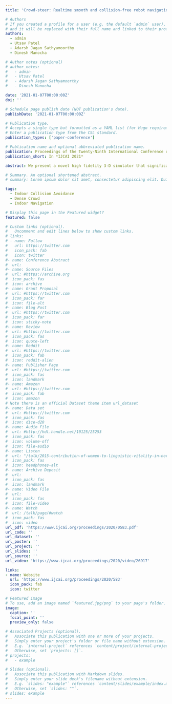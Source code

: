 ```yaml
---
title: 'Crowd-steer: Realtime smooth and collision-free robot navigation in densely crowded scenarios trained using high-fidelity simulation'

# Authors
# If you created a profile for a user (e.g. the default `admin` user), write the username (folder name) here
# and it will be replaced with their full name and linked to their profile.
authors:
  - admin
  - Utsav Patel
  - Adarsh Jagan Sathyamoorthy
  - Dinesh Manocha

# Author notes (optional)
# author_notes:
#   - admin
#   - Utsav Patel
#   - Adarsh Jagan Sathyamoorthy
#   - Dinesh Manocha

date: '2021-01-07T00:00:00Z'
doi: ''

# Schedule page publish date (NOT publication's date).
publishDate: '2021-01-07T00:00:00Z'

# Publication type.
# Accepts a single type but formatted as a YAML list (for Hugo requirements).
# Enter a publication type from the CSL standard.
publication_types: ['paper-conference']

# Publication name and optional abbreviated publication name.
publication: Proceedings of the Twenty-Ninth International Conference on International Joint Conferences on Artificial Intelligence 2021
publication_short: In *IJCAI 2021*

abstract: We present a novel high fidelity 3-D simulator that significantly reduces the sim-to-real gap for collision avoidance in dense crowds using Deep Reinforcement Learning (DRL). Our simulator models realistic crowd and pedestrian behaviors, along with friction, sensor noise and delays in the simulated robot model. We also describe a technique to incrementally control the randomness and complexity of training scenarios to achieve better convergence and generalization capabilities. We demonstrate the effectiveness of our simulator by training a policy that fuses data from multiple perception sensors such as a 2-D lidar and a depth camera to detect pedestrians and computes smooth, collision-free velocities. Our novel reward function and multi-sensor formulation results in smooth and unobtrusive navigation. We have evaluated the learned policy on two differential drive robots and evaluate its performance in new dense crowd scenarios, narrow corridors, T and L-junctions, etc. We observe that our algorithm outperforms prior dynamic navigation techniques in terms of metrics such as success rate, trajectory length, mean time to goal, and smoothness.

# Summary. An optional shortened abstract.
# summary: Lorem ipsum dolor sit amet, consectetur adipiscing elit. Duis posuere tellus ac convallis placerat. Proin tincidunt magna sed ex sollicitudin condimentum.

tags:
  - Indoor Collision Avoidance
  - Dense Crowd
  - Indoor Navigation

# Display this page in the Featured widget?
featured: false

# Custom links (optional).
#   Uncomment and edit lines below to show custom links.
# links:
# - name: Follow
#   url: https://twitter.com
#   icon_pack: fab
#   icon: twitter
#- name: Conference Abstract
#  url:
#- name: Source Files
#  url: #https://archive.org
#  icon_pack: fas
#  icon: archive
#- name: Grant Proposal
#  url: #https://twitter.com
#  icon_pack: far
#  icon: file-alt
#- name: Blog Post
#  url: #https://twitter.com
#  icon_pack: far
#  icon: sticky-note
#- name: Review
#  url: #https://twitter.com
#  icon_pack: fas
#  icon: quote-left
#- name: Reddit
#  url: #https://twitter.com
#  icon_pack: fab
#  icon: reddit-alien
#- name: Publisher Page
#  url: #https://twitter.com
#  icon_pack: fas
#  icon: landmark
#- name: Amazon
#  url: #https://twitter.com
#  icon_pack: fab
#  icon: amazon
# Note there is an official Dataset theme item url_dataset
#- name: Data set
#  url: #https://twitter.com
#  icon_pack: fas
#  icon: dice-d20
#- name: Audio File
#  url: #http://hdl.handle.net/10125/25253
#  icon_pack: fas
#  icon: volume-off
#  icon: file-audio
#- name: Listen
#  url: "/talk/2015-contribution-of-women-to-linguistic-vitality-in-northwestern-nigeria//#listen"
#  icon_pack: fas
#  icon: headphones-alt
#- name: Archive Deposit
#  url:
#  icon_pack: fas
#  icon: landmark
#- name: Video File
#  url:
#  icon_pack: fas
#  icon: file-video
#- name: Watch
#  url: /talk/page/#watch
#  icon_pack: fas
#  icon: video
url_pdf: 'https://www.ijcai.org/proceedings/2020/0583.pdf'
url_code: ''
url_dataset: ''
url_poster: ''
url_project: ''
url_slides: ''
url_source: ''
url_video: 'https://www.ijcai.org/proceedings/2020/video/26917'

links:
- name: Website
  url: 'https://www.ijcai.org/proceedings/2020/583'
  icon_pack: fab
  icon: twitter

# Featured image
# To use, add an image named `featured.jpg/png` to your page's folder.
image:
  caption: ''
  focal_point: ''
  preview_only: false

# Associated Projects (optional).
#   Associate this publication with one or more of your projects.
#   Simply enter your project's folder or file name without extension.
#   E.g. `internal-project` references `content/project/internal-project/index.md`.
#   Otherwise, set `projects: []`.
# projects:
#   - example

# Slides (optional).
#   Associate this publication with Markdown slides.
#   Simply enter your slide deck's filename without extension.
#   E.g. `slides: "example"` references `content/slides/example/index.md`.
#   Otherwise, set `slides: ""`.
# slides: example
---
```

<!-- 
{{% callout note %}}
Click the _Cite_ button above to demo the feature to enable visitors to import publication metadata into their reference management software.
{{% /callout %}}

{{% callout note %}}
Create your slides in Markdown - click the _Slides_ button to check out the example.
{{% /callout %}}

Add the publication's **full text** or **supplementary notes** here. You can use rich formatting such as including [code, math, and images](https://docs.hugoblox.com/content/writing-markdown-latex/).
 -->